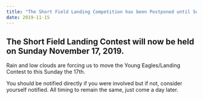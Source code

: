 ```yaml
---
title: "The Short Field Landing Competition has been Postponed until Sunday"
date: 2019-11-15
---
```


## The Short Field Landing Contest will now be held on Sunday November 17, 2019.

Rain and low clouds are forcing us to move the Young Eagles/Landing Contest to this Sunday the 17th.

You should be notified directly if you were involved but if not, consider yourself notified. All timing to remain the same, just come a day later.